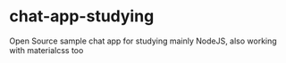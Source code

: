# chat-app-studying
Open Source sample chat app for studying mainly NodeJS, also working with materialcss too

